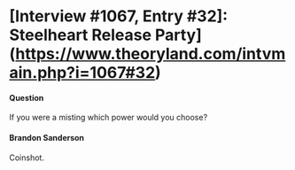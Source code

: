 # [Interview #1067, Entry #32]: Steelheart Release Party](https://www.theoryland.com/intvmain.php?i=1067#32)

#### Question

If you were a misting which power would you choose?

#### Brandon Sanderson

Coinshot.

